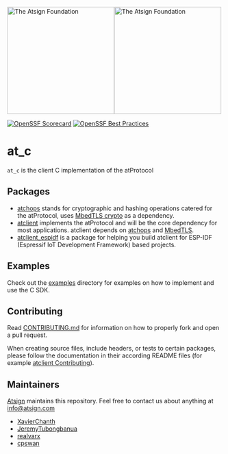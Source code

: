 <a href="https://atsign.com#gh-light-mode-only"><img width=250px src="https://atsign.com/wp-content/uploads/2022/05/atsign-logo-horizontal-color2022.svg#gh-light-mode-only" alt="The Atsign Foundation"></a><a href="https://atsign.com#gh-dark-mode-only"><img width=250px src="https://atsign.com/wp-content/uploads/2023/08/atsign-logo-horizontal-reverse2022-Color.svg#gh-dark-mode-only" alt="The Atsign Foundation"></a>

[![OpenSSF Scorecard](https://api.securityscorecards.dev/projects/github.com/atsign-foundation/at_c/badge)](https://api.securityscorecards.dev/projects/github.com/atsign-foundation/at_c)
[![OpenSSF Best Practices](https://www.bestpractices.dev/projects/8138/badge)](https://www.bestpractices.dev/projects/8138)

# at_c

`at_c` is the client C implementation of the atProtocol

## Packages

- [atchops](./packages/atchops/README.md) stands for cryptographic and hashing operations catered for the atProtocol, uses [MbedTLS crypto](https://github.com/Mbed-TLS/mbedtls) as a dependency.
- [atclient](./packages/atclient/README.md) implements the atProtocol and will be the core dependency for most applications. atclient depends on [atchops](./packages/atchops/README.md) and [MbedTLS](https://github.com/Mbed-TLS/mbedtls).
- [atclient_espidf](./packages/atclient_espidf/README.md) is a package for helping you build atclient for ESP-IDF (Espressif IoT Development Framework) based projects.

## Examples

Check out the [examples](./examples/README.md) directory for examples on how to implement and use the C SDK.

## Contributing

Read [CONTRIBUTING.md](./CONTRIBUTING.md) for information on how to properly fork and open a pull request.

When creating source files, include headers, or tests to certain packages, please follow the documentation in their according README files (for example [atclient Contributing](./packages/atclient/README.md)).

## Maintainers

[Atsign](https://atsign.com/) maintains this repository. Feel free to contact us about anything at [info@atsign.com](mailto:info@atsign.com)

- [XavierChanth](https://github.com/XavierChanth)
- [JeremyTubongbanua](https://github.com/JeremyTubongbanua)
- [realvarx](https://github.com/realvarx)
- [cpswan](https://github.com/cpswan)
